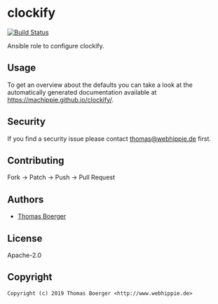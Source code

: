# clockify

[![Build Status](https://cloud.drone.io/api/badges/machippie/clockify/status.svg)](https://cloud.drone.io/machippie/google-chrome)

Ansible role to configure clockify.

## Usage

To get an overview about the defaults you can take a look at the automatically generated documentation available at https://machippie.github.io/clockify/.

## Security

If you find a security issue please contact thomas@webhippie.de first.


## Contributing

Fork -> Patch -> Push -> Pull Request


## Authors

* [Thomas Boerger](https://github.com/tboerger)


## License

Apache-2.0


## Copyright

```
Copyright (c) 2019 Thomas Boerger <http://www.webhippie.de>
```
